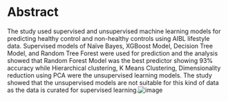 # Abstract
The study used supervised and unsupervised machine learning models for predicting healthy control and non-healthy controls using AIBL lifestyle data. Supervised models of Naïve Bayes, XGBoost Model, Decision Tree Model, and Random Tree Forest were used for prediction and the analysis showed that Random Forest Model was the best predictor showing 93% accuracy while Hierarchical clustering, K Means Clustering, Dimensionality reduction using PCA were the unsupervised learning models. The study showed that the unsupervised models are not suitable for this kind of data as the data is curated for supervised learning.![image](https://user-images.githubusercontent.com/111323269/192747307-f385cc40-721f-4e26-b583-8227a4317ba0.png)
